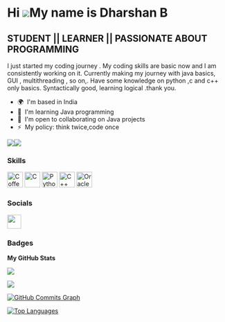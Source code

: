 Hi ![](https://user-images.githubusercontent.com/18350557/176309783-0785949b-9127-417c-8b55-ab5a4333674e.gif)My name is Dharshan B
==================================================================================================================================

STUDENT || LEARNER || PASSIONATE ABOUT PROGRAMMING
--------------------------------------------------

I just started my coding journey . My coding skills are basic now and I am consistently working on it. Currently making my journey with java basics, GUI , multithreading , so on,. Have some knowledge on python ,c and c++ only basics. Syntactically good, learning logical .thank you.

* 🌍  I'm based in India
* 🧠  I'm learning Java programming
* 🤝  I'm open to collaborating on Java projects
* ⚡  My policy: think twice,code once

<a href="https://www.twitter.com/" target="_blank" rel="noreferrer"><img
src="https://img.shields.io/twitter/follow/?logo=twitter&style=for-the-badge&color=14b8a6&labelColor=1c1917"
/></a><a href="https://www.github.com/Dharshan-B" target="_blank" rel="noreferrer"><img
src="https://img.shields.io/github/followers/Dharshan-B?logo=github&style=for-the-badge&color=14b8a6&labelColor=1c1917" /></a>

### Skills


<p align="left">
<a href="https://coffeescript.org/" target="_blank" rel="noreferrer"><img src="https://raw.githubusercontent.com/danielcranney/readme-generator/main/public/icons/skills/coffeescript-colored.svg" width="36" height="36" alt="Coffeescript" /></a>
<a href="https://docs.microsoft.com/en-us/cpp/?view=msvc-170" target="_blank" rel="noreferrer"><img src="https://raw.githubusercontent.com/danielcranney/readme-generator/main/public/icons/skills/c-colored.svg" width="36" height="36" alt="C" /></a>
<a href="https://www.python.org/" target="_blank" rel="noreferrer"><img src="https://raw.githubusercontent.com/danielcranney/readme-generator/main/public/icons/skills/python-colored.svg" width="36" height="36" alt="Python" /></a>
<a href="https://docs.microsoft.com/en-us/cpp/?view=msvc-170" target="_blank" rel="noreferrer"><img src="https://raw.githubusercontent.com/danielcranney/readme-generator/main/public/icons/skills/cplusplus-colored.svg" width="36" height="36" alt="C++" /></a>
<a href="https://www.oracle.com/uk/index.html" target="_blank" rel="noreferrer"><img src="https://raw.githubusercontent.com/danielcranney/readme-generator/main/public/icons/skills/oracle-colored.svg" width="36" height="36" alt="Oracle" /></a>
</p>


### Socials

<p align="left"> <a href="https://www.github.com/Dharshan-B" target="_blank" rel="noreferrer"><img src="https://raw.githubusercontent.com/danielcranney/readme-generator/main/public/icons/socials/github.svg" width="32" height="32" /></a></p>

### Badges
<b>My GitHub Stats</b>

<a href="http://www.github.com/Dharshan-B"><img src="https://github-readme-stats.vercel.app/api?username=Dharshan-B&show_icons=true&hide=&count_private=true&title_color=0891b2&text_color=ffffff&icon_color=0891b2&bg_color=27272a&hide_border=true&show_icons=true alt=Dharshan's GitHub stats"/></a>


<a href="http://www.github.com/Dharshan-Bt"><img src="https://github-readme-streak-stats.herokuapp.com/?user=Dharshan-B&stroke=ffffff&background=27272a&ring=0891b2&fire=0891b2&currStreakNum=ffffff&currStreakLabel=0891b2&sideNums=ffffff&sideLabels=ffffff&dates=ffffff&hide_border=true" /></a>

<a href="http://www.github.com/Dharshan-B"><img src="https://activity-graph.herokuapp.com/graph?username=Dharshan-B&bg_color=27272a&color=ffffff&line=0891b2&point=ffffff&area_color=27272a&area=true&hide_border=true&custom_title=GitHub%20Commits%20Graph" alt="GitHub Commits Graph" /></a>

<a href="https://github.com/Dharshan-B" align="left"><img src="https://github-readme-stats.vercel.app/api/top-langs/?username=Dharshan-B&langs_count=10&title_color=0891b2&text_color=ffffff&icon_color=0891b2&bg_color=27272a&hide_border=true&locale=en&custom_title=Top%20%Languages" alt="Top Languages" /></a>
